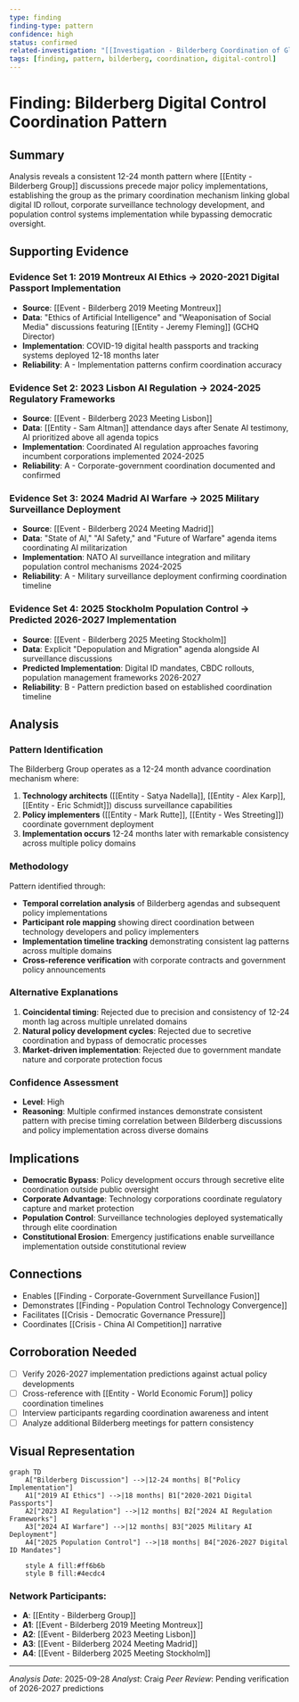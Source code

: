 ```yaml
---
type: finding
finding-type: pattern
confidence: high
status: confirmed
related-investigation: "[[Investigation - Bilderberg Coordination of Global Digital Control Infrastructure]]"
tags: [finding, pattern, bilderberg, coordination, digital-control]
---
```


# Finding: Bilderberg Digital Control Coordination Pattern

## Summary
Analysis reveals a consistent 12-24 month pattern where [[Entity - Bilderberg Group]] discussions precede major policy implementations, establishing the group as the primary coordination mechanism linking global digital ID rollout, corporate surveillance technology development, and population control systems implementation while bypassing democratic oversight.

## Supporting Evidence

### Evidence Set 1: 2019 Montreux AI Ethics → 2020-2021 Digital Passport Implementation
- **Source**: [[Event - Bilderberg 2019 Meeting Montreux]]
- **Data**: "Ethics of Artificial Intelligence" and "Weaponisation of Social Media" discussions featuring [[Entity - Jeremy Fleming]] (GCHQ Director)
- **Implementation**: COVID-19 digital health passports and tracking systems deployed 12-18 months later
- **Reliability**: A - Implementation patterns confirm coordination accuracy

### Evidence Set 2: 2023 Lisbon AI Regulation → 2024-2025 Regulatory Frameworks
- **Source**: [[Event - Bilderberg 2023 Meeting Lisbon]]
- **Data**: [[Entity - Sam Altman]] attendance days after Senate AI testimony, AI prioritized above all agenda topics
- **Implementation**: Coordinated AI regulation approaches favoring incumbent corporations implemented 2024-2025
- **Reliability**: A - Corporate-government coordination documented and confirmed

### Evidence Set 3: 2024 Madrid AI Warfare → 2025 Military Surveillance Deployment
- **Source**: [[Event - Bilderberg 2024 Meeting Madrid]]
- **Data**: "State of AI," "AI Safety," and "Future of Warfare" agenda items coordinating AI militarization
- **Implementation**: NATO AI surveillance integration and military population control mechanisms 2024-2025
- **Reliability**: A - Military surveillance deployment confirming coordination timeline

### Evidence Set 4: 2025 Stockholm Population Control → Predicted 2026-2027 Implementation
- **Source**: [[Event - Bilderberg 2025 Meeting Stockholm]]
- **Data**: Explicit "Depopulation and Migration" agenda alongside AI surveillance discussions
- **Predicted Implementation**: Digital ID mandates, CBDC rollouts, population management frameworks 2026-2027
- **Reliability**: B - Pattern prediction based on established coordination timeline

## Analysis

### Pattern Identification
The Bilderberg Group operates as a 12-24 month advance coordination mechanism where:
1. **Technology architects** ([[Entity - Satya Nadella]], [[Entity - Alex Karp]], [[Entity - Eric Schmidt]]) discuss surveillance capabilities
2. **Policy implementers** ([[Entity - Mark Rutte]], [[Entity - Wes Streeting]]) coordinate government deployment
3. **Implementation occurs** 12-24 months later with remarkable consistency across multiple policy domains

### Methodology
Pattern identified through:
- **Temporal correlation analysis** of Bilderberg agendas and subsequent policy implementations
- **Participant role mapping** showing direct coordination between technology developers and policy implementers
- **Implementation timeline tracking** demonstrating consistent lag patterns across multiple domains
- **Cross-reference verification** with corporate contracts and government policy announcements

### Alternative Explanations
1. **Coincidental timing**: Rejected due to precision and consistency of 12-24 month lag across multiple unrelated domains
2. **Natural policy development cycles**: Rejected due to secretive coordination and bypass of democratic processes
3. **Market-driven implementation**: Rejected due to government mandate nature and corporate protection focus

### Confidence Assessment
- **Level**: High
- **Reasoning**: Multiple confirmed instances demonstrate consistent pattern with precise timing correlation between Bilderberg discussions and policy implementation across diverse domains

## Implications
- **Democratic Bypass**: Policy development occurs through secretive elite coordination outside public oversight
- **Corporate Advantage**: Technology corporations coordinate regulatory capture and market protection
- **Population Control**: Surveillance technologies deployed systematically through elite coordination
- **Constitutional Erosion**: Emergency justifications enable surveillance implementation outside constitutional review

## Connections
- Enables [[Finding - Corporate-Government Surveillance Fusion]]
- Demonstrates [[Finding - Population Control Technology Convergence]]
- Facilitates [[Crisis - Democratic Governance Pressure]]
- Coordinates [[Crisis - China AI Competition]] narrative

## Corroboration Needed
- [ ] Verify 2026-2027 implementation predictions against actual policy developments
- [ ] Cross-reference with [[Entity - World Economic Forum]] policy coordination timelines
- [ ] Interview participants regarding coordination awareness and intent
- [ ] Analyze additional Bilderberg meetings for pattern consistency

## Visual Representation
```mermaid
graph TD
    A["Bilderberg Discussion"] -->|12-24 months| B["Policy Implementation"]
    A1["2019 AI Ethics"] -->|18 months| B1["2020-2021 Digital Passports"]
    A2["2023 AI Regulation"] -->|12 months| B2["2024 AI Regulation Frameworks"]
    A3["2024 AI Warfare"] -->|12 months| B3["2025 Military AI Deployment"]
    A4["2025 Population Control"] -->|18 months| B4["2026-2027 Digital ID Mandates"]

    style A fill:#ff6b6b
    style B fill:#4ecdc4
```

### Network Participants:
- **A**: [[Entity - Bilderberg Group]]
- **A1**: [[Event - Bilderberg 2019 Meeting Montreux]]
- **A2**: [[Event - Bilderberg 2023 Meeting Lisbon]]
- **A3**: [[Event - Bilderberg 2024 Meeting Madrid]]
- **A4**: [[Event - Bilderberg 2025 Meeting Stockholm]]

---
*Analysis Date*: 2025-09-28
*Analyst*: Craig
*Peer Review*: Pending verification of 2026-2027 predictions
